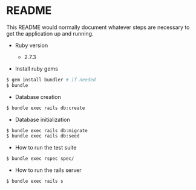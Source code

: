 # README

This README would normally document whatever steps are necessary to get the
application up and running.

* Ruby version
    - 2.7.3

* Install ruby gems

```bash
$ gem install bundler # if needed
$ bundle
```

* Database creation

```bash
$ bundle exec rails db:create
```  

* Database initialization

```bash
$ bundle exec rails db:migrate
$ bundle exec rails db:seed 
```  

* How to run the test suite

```bash
$ bundle exec rspec spec/
```  

* How to run the rails server

```bash
$ bundle exec rails s
```
